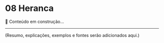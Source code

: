 # 08 Heranca

📌 Conteúdo em construção...

---

(Resumo, explicações, exemplos e fontes serão adicionados aqui.)